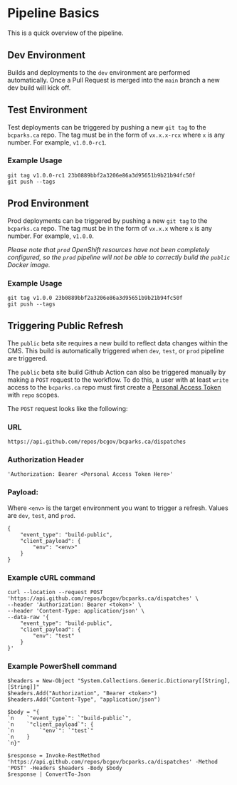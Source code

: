 # Pipeline Basics

This is a quick overview of the pipeline.

## Dev Environment

Builds and deployments to the `dev` environment are performed automatically. Once a Pull Request is merged into the `main` branch a new dev build will kick off.

## Test Environment

Test deployments can be triggered by pushing a new `git tag` to the `bcparks.ca` repo. The tag must be in the form of `vx.x.x-rcx` where `x` is any number. For example, `v1.0.0-rc1`.

### Example Usage

```
git tag v1.0.0-rc1 23b0889bbf2a3206e86a3d95651b9b21b94fc50f
git push --tags
```

## Prod Environment

Prod deployments can be triggered by pushing a new `git tag` to the `bcparks.ca` repo. The tag must be in the form of `vx.x.x` where `x` is any number. For example, `v1.0.0`.

_Please note that `prod` OpenShift resources have not been completely configured, so the `prod` pipeline will not be able to correctly build the `public` Docker image._

### Example Usage

```
git tag v1.0.0 23b0889bbf2a3206e86a3d95651b9b21b94fc50f
git push --tags
```

## Triggering Public Refresh

The `public` beta site requires a new build to reflect data changes within the CMS. This build is automatically triggered when `dev`, `test`, or `prod` pipeline are triggered.

The `public` beta site build Github Action can also be triggered manually by making a `POST` request to the workflow. To do this, a user with at least `write` access to the `bcparks.ca` repo must first create a [Personal Access Token](https://github.com/settings/tokens) with `repo` scopes.

The `POST` request looks like the following:

### URL

`https://api.github.com/repos/bcgov/bcparks.ca/dispatches`

### Authorization Header

`'Authorization: Bearer <Personal Access Token Here>'`

### Payload:

Where `<env>` is the target environment you want to trigger a refresh. Values are `dev`, `test`, and `prod`.

```
{
    "event_type": "build-public",
    "client_payload": {
        "env": "<env>"
    }
}
```

### Example cURL command
```
curl --location --request POST 'https://api.github.com/repos/bcgov/bcparks.ca/dispatches' \
--header 'Authorization: Bearer <token>' \
--header 'Content-Type: application/json' \
--data-raw '{
    "event_type": "build-public",
    "client_payload": {
        "env": "test"
    }
}'
```

### Example PowerShell command
```
$headers = New-Object "System.Collections.Generic.Dictionary[[String],[String]]"
$headers.Add("Authorization", "Bearer <token>")
$headers.Add("Content-Type", "application/json")

$body = "{
`n    `"event_type`": `"build-public`",
`n    `"client_payload`": {
`n        `"env`": `"test`"
`n    }
`n}"

$response = Invoke-RestMethod 'https://api.github.com/repos/bcgov/bcparks.ca/dispatches' -Method 'POST' -Headers $headers -Body $body
$response | ConvertTo-Json
```